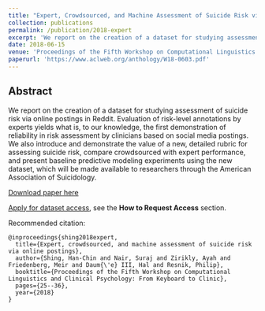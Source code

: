 ```yaml
---
title: "Expert, Crowdsourced, and Machine Assessment of Suicide Risk via Online Postings"
collection: publications
permalink: /publication/2018-expert
excerpt: 'We report on the creation of a dataset for studying assessment of suicide risk via online postings in Reddit. Evaluation of risk-level annotations by experts yields what is, to our knowledge, the first demonstration of reliability in risk assessment by clinicians based on social media postings.'
date: 2018-06-15
venue: 'Proceedings of the Fifth Workshop on Computational Linguistics and Clinical Psychology: From Keyboard to Clinic'
paperurl: 'https://www.aclweb.org/anthology/W18-0603.pdf'
---
```


## Abstract

We report on the creation of a dataset for studying assessment of suicide risk via online postings in Reddit. Evaluation of risk-level annotations by experts yields what is, to our knowledge, the first demonstration of reliability in risk assessment by clinicians based on social media postings. We also introduce and demonstrate the value of a new, detailed rubric for assessing suicide risk, compare crowdsourced with expert performance, and present baseline predictive modeling experiments using the new dataset, which will be made available to researchers through the American Association of Suicidology.

[Download paper here](https://www.aclweb.org/anthology/W18-0603.pdf)

[Apply for dataset access](http://legacydirs.umiacs.umd.edu/~resnik/umd_reddit_suicidality_dataset.html), see the **How to Request Access** section.

Recommended citation:

```
@inproceedings{shing2018expert,
  title={Expert, crowdsourced, and machine assessment of suicide risk via online postings},
  author={Shing, Han-Chin and Nair, Suraj and Zirikly, Ayah and Friedenberg, Meir and Daum{\'e} III, Hal and Resnik, Philip},
  booktitle={Proceedings of the Fifth Workshop on Computational Linguistics and Clinical Psychology: From Keyboard to Clinic},
  pages={25--36},
  year={2018}
}
```